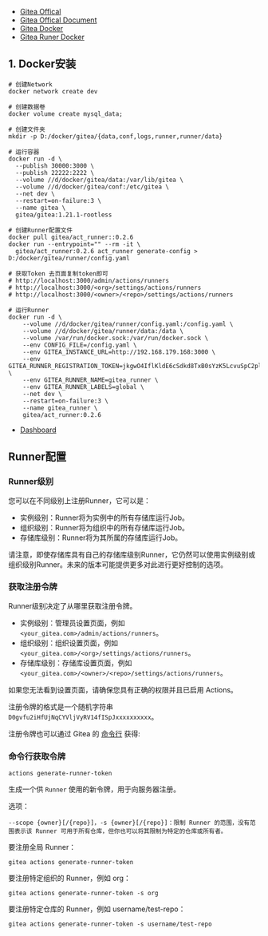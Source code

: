 - [Gitea Offical](https://about.gitea.com/)
- [Gitea Offical Document](https://docs.gitea.com/)
- [Gitea Docker](https://hub.docker.com/r/gitea/gitea)
- [Gitea Runer Docker](https://hub.docker.com/r/gitea/act_runner)

## 1. Docker安装
```shell
# 创建Network
docker network create dev

# 创建数据卷
docker volume create mysql_data;

# 创建文件夹
mkdir -p D:/docker/gitea/{data,conf,logs,runner,runner/data}

# 运行容器
docker run -d \
  --publish 30000:3000 \
  --publish 22222:2222 \
  --volume //d/docker/gitea/data:/var/lib/gitea \
  --volume //d/docker/gitea/conf:/etc/gitea \
  --net dev \
  --restart=on-failure:3 \
  --name gitea \
  gitea/gitea:1.21.1-rootless

# 创建Runner配置文件
docker pull gitea/act_runner::0.2.6
docker run --entrypoint="" --rm -it \
  gitea/act_runner:0.2.6 act_runner generate-config > D:/docker/gitea/runner/config.yaml

# 获取Token 去页面复制token即可
# http://localhost:3000/admin/actions/runners
# http://localhost:3000/<org>/settings/actions/runners
# http://localhost:3000/<owner>/<repo>/settings/actions/runners

# 运行Runner
docker run -d \
    --volume //d/docker/gitea/runner/config.yaml:/config.yaml \
    --volume //d/docker/gitea/runner/data:/data \
    --volume /var/run/docker.sock:/var/run/docker.sock \
    --env CONFIG_FILE=/config.yaml \
    --env GITEA_INSTANCE_URL=http://192.168.179.168:3000 \
    --env GITEA_RUNNER_REGISTRATION_TOKEN=jkgwO4IflKldE6cSdkd8TxB0sYzK5LcvuSpC2pl5 \
    --env GITEA_RUNNER_NAME=gitea_runner \
    --env GITEA_RUNNER_LABELS=global \
    --net dev \
    --restart=on-failure:3 \
    --name gitea_runner \
    gitea/act_runner:0.2.6
```

- [Dashboard](http://localhost:3000)


## Runner配置
### Runner级别
您可以在不同级别上注册Runner，它可以是：

- 实例级别：Runner将为实例中的所有存储库运行Job。
- 组织级别：Runner将为组织中的所有存储库运行Job。
- 存储库级别：Runner将为其所属的存储库运行Job。

请注意，即使存储库具有自己的存储库级别Runner，它仍然可以使用实例级别或组织级别Runner。未来的版本可能提供更多对此进行更好控制的选项。

### 获取注册令牌

Runner级别决定了从哪里获取注册令牌。

- 实例级别：管理员设置页面，例如 `<your_gitea.com>/admin/actions/runners`。
- 组织级别：组织设置页面，例如 `<your_gitea.com>/<org>/settings/actions/runners`。
- 存储库级别：存储库设置页面，例如 `<your_gitea.com>/<owner>/<repo>/settings/actions/runners`。

如果您无法看到设置页面，请确保您具有正确的权限并且已启用 Actions。

注册令牌的格式是一个随机字符串 `D0gvfu2iHfUjNqCYVljVyRV14fISpJxxxxxxxxxx`。

注册令牌也可以通过 Gitea 的 [命令行](https://docs.gitea.com/zh-cn/administration/command-line#actions-generate-runner-token) 获得:

### 命令行获取令牌 
```shell
actions generate-runner-token
```

生成一个供 `Runner` 使用的新令牌，用于向服务器注册。

选项：
```shell
--scope {owner}[/{repo}]，-s {owner}[/{repo}]：限制 Runner 的范围，没有范围表示该 Runner 可用于所有仓库，但你也可以将其限制为特定的仓库或所有者。
```

要注册全局 Runner：
```shell
gitea actions generate-runner-token
```

要注册特定组织的 Runner，例如 org：
```shell
gitea actions generate-runner-token -s org
```

要注册特定仓库的 Runner，例如 username/test-repo：
```shell
gitea actions generate-runner-token -s username/test-repo
```
